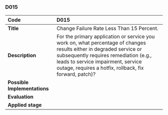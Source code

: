 ### D015

|**Code**           | **D015** |
| :--               | :--      |
|**Title**          | Change Failure Rate Less Than 15 Percent.|
|**Description**    | For the primary application or service you work on, what percentage of changes results either in degraded service or subsequently requires remediation (e.g., leads to service impairment, service outage, requires a hotfix, rollback, fix forward, patch)?  |
|**Possible Implementations** | |
|**Evaluation**     | |
|**Applied stage**  | |
